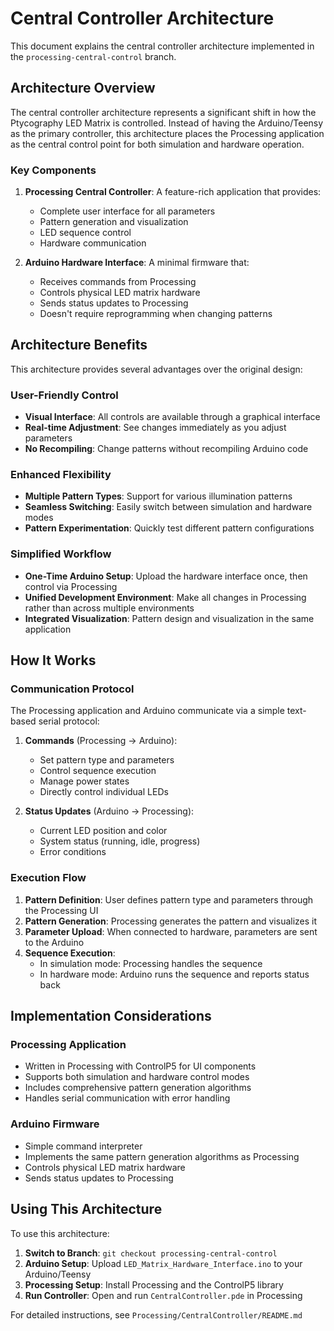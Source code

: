 # Central Controller Architecture

This document explains the central controller architecture implemented in the `processing-central-control` branch.

## Architecture Overview

The central controller architecture represents a significant shift in how the Ptycography LED Matrix is controlled. Instead of having the Arduino/Teensy as the primary controller, this architecture places the Processing application as the central control point for both simulation and hardware operation.

### Key Components

1. **Processing Central Controller**: A feature-rich application that provides:
   - Complete user interface for all parameters
   - Pattern generation and visualization
   - LED sequence control
   - Hardware communication

2. **Arduino Hardware Interface**: A minimal firmware that:
   - Receives commands from Processing
   - Controls physical LED matrix hardware
   - Sends status updates to Processing
   - Doesn't require reprogramming when changing patterns

## Architecture Benefits

This architecture provides several advantages over the original design:

### User-Friendly Control

- **Visual Interface**: All controls are available through a graphical interface
- **Real-time Adjustment**: See changes immediately as you adjust parameters
- **No Recompiling**: Change patterns without recompiling Arduino code

### Enhanced Flexibility

- **Multiple Pattern Types**: Support for various illumination patterns
- **Seamless Switching**: Easily switch between simulation and hardware modes
- **Pattern Experimentation**: Quickly test different pattern configurations

### Simplified Workflow

- **One-Time Arduino Setup**: Upload the hardware interface once, then control via Processing
- **Unified Development Environment**: Make all changes in Processing rather than across multiple environments
- **Integrated Visualization**: Pattern design and visualization in the same application

## How It Works

### Communication Protocol

The Processing application and Arduino communicate via a simple text-based serial protocol:

1. **Commands** (Processing → Arduino):
   - Set pattern type and parameters
   - Control sequence execution
   - Manage power states
   - Directly control individual LEDs

2. **Status Updates** (Arduino → Processing):
   - Current LED position and color
   - System status (running, idle, progress)
   - Error conditions

### Execution Flow

1. **Pattern Definition**: User defines pattern type and parameters through the Processing UI
2. **Pattern Generation**: Processing generates the pattern and visualizes it
3. **Parameter Upload**: When connected to hardware, parameters are sent to the Arduino
4. **Sequence Execution**: 
   - In simulation mode: Processing handles the sequence
   - In hardware mode: Arduino runs the sequence and reports status back

## Implementation Considerations

### Processing Application

- Written in Processing with ControlP5 for UI components
- Supports both simulation and hardware control modes
- Includes comprehensive pattern generation algorithms
- Handles serial communication with error handling

### Arduino Firmware

- Simple command interpreter
- Implements the same pattern generation algorithms as Processing
- Controls physical LED matrix hardware
- Sends status updates to Processing

## Using This Architecture

To use this architecture:

1. **Switch to Branch**: `git checkout processing-central-control`
2. **Arduino Setup**: Upload `LED_Matrix_Hardware_Interface.ino` to your Arduino/Teensy
3. **Processing Setup**: Install Processing and the ControlP5 library
4. **Run Controller**: Open and run `CentralController.pde` in Processing

For detailed instructions, see `Processing/CentralController/README.md`